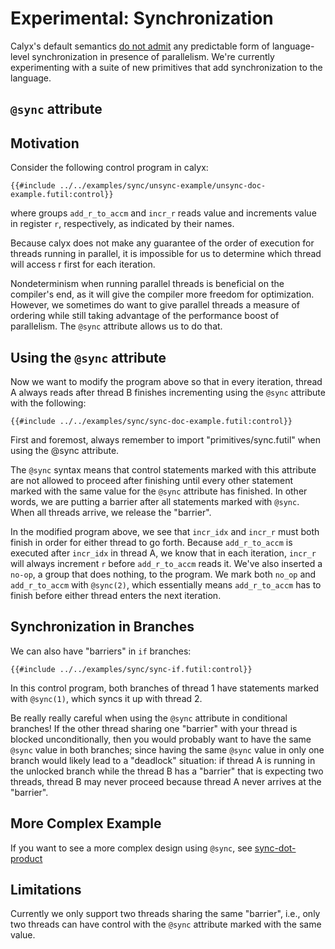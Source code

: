 # Experimental: Synchronization

Calyx's default semantics [do not admit][par-undef] any predictable form of language-level
synchronization in presence of parallelism.
We're currently experimenting with a suite of new primitives that add synchronization to the
language.

## `@sync` attribute

## Motivation

Consider the following control program in calyx:
```
{{#include ../../examples/sync/unsync-example/unsync-doc-example.futil:control}}
```

where groups `add_r_to_accm` and `incr_r` reads value and increments value in register `r`, respectively, as indicated by their names. 

Because calyx does not make any guarantee of the order of execution for threads running in parallel, it is impossible for us to determine which thread will access r first for each iteration.

Nondeterminism when running parallel threads is beneficial on the compiler's end, as it will give the compiler more freedom for optimization. However, we sometimes do want to give parallel threads a measure of ordering while still taking advantage of the performance boost of parallelism. The `@sync` attribute allows us to do that. 


## Using the `@sync` attribute

Now we want to modify the program above so that in every iteration, thread A always reads after thread B finishes incrementing using the `@sync` attribute with the following:

```
{{#include ../../examples/sync/sync-doc-example.futil:control}}
```

First and foremost, always remember to import "primitives/sync.futil" when using the @sync attribute.

The `@sync` syntax means that control statements marked with this attribute are not allowed to proceed after finishing until every other statement marked with the same value for the `@sync` attribute has finished. In other words, we are putting a barrier after all statements marked with `@sync`. When all threads arrive, we release the "barrier". 

In the modified program above, we see that `incr_idx` and `incr_r` must both finish in order for either thread to go forth. Because `add_r_to_accm` is executed after `incr_idx` in thread A, we know that in each iteration, `incr_r` will always increment `r` before `add_r_to_accm` reads it. We've also inserted a `no-op`, a group that does nothing, to the program. We mark both `no_op` and `add_r_to_accm` with `@sync(2)`, which essentially means `add_r_to_accm` has to finish before either thread enters the next iteration.

## Synchronization in Branches
We can also have "barriers" in `if` branches:
```
{{#include ../../examples/sync/sync-if.futil:control}}
```
In this control program, both branches of thread 1 have statements marked with `@sync(1)`, 
which syncs it up with thread 2.

Be really really careful when using the `@sync` attribute in conditional branches!
If the other thread sharing one "barrier" with your thread is blocked unconditionally, 
then you would probably want to have the same `@sync` value in both branches; since
having the same `@sync` value in only one branch would likely lead to a "deadlock" 
situation: if thread A is running in the unlocked branch while the thread B 
has a "barrier" that is expecting two threads, thread B may never proceed because
thread A never arrives at the "barrier".

## More Complex Example
If you want to see a more complex design using `@sync`, see 
[sync-dot-product](../../tests/correctness/sync/sync-dot-product.futil)

## Limitations

Currently we only support two threads sharing the same "barrier", i.e., only two threads can have control with the `@sync` attribute marked with the same value. 


[par-undef]: ./undefined.md#semantics-of-par
 [m-struct]: http://composition.al/blog/2013/09/22/some-example-mvar-ivar-and-lvar-programs-in-haskell/
 [ex]: https://github.com/cucapra/calyx/blob/master/examples/sync/sync.futil